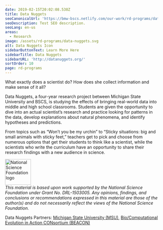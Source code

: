 ```yaml
---
date: 2019-02-15T20:02:08.538Z
title: Data Nuggets
seoCanonicalUrl: 'https://bmw-bscs.netlify.com/our-work/rd-programs/data-nuggets'
seoDescription: Test SEO description.
seoLang: en-us
areas:
  - Research
image: /assets/rd-programs/data-nuggets.svg
alt: Data Nuggets Icon
sidebarButtonText: Learn More Here
sidebarTitle: Data Nuggets
sidebarURL: 'http://datanuggets.org/'
sortOrder: 10
page: rd-programs
---
```


What exactly does a scientist do? How does she collect information and make sense of it all? 

Data Nuggets, a four-year research project between Michigan State University and BSCS, is studying the effects of bringing real-world data into middle and high school classrooms. Students are given the opportunity to dive into an actual scientist’s research and practice looking for patterns in the data, develop explanations about natural phenomena, and identify hypotheses and predictions.

From topics such as “Won’t you be my urchin” to “Sticky situations: big and small animals with sticky feet,” teachers get to pick and choose from numerous options that get their students to think like a scientist, while the scientists who write the curriculum have an opportunity to share their research findings with a new audience in science. 

<div class="d-flex justify-content-center">
  <div class="p-2">
    <a href="https://www.nsf.gov" target="_blank" rel="noopener noreferrer">
      <img src="/assets/nsf_logo.svg" alt="National Science Foundation logo" style="height: 85px;" />
    </a>
  </div>
  <p class="p-2" style="margin: 0;">
    <em>
      This material is based upon work supported by the National Science Foundation under Grant No. DRL-1503005. Any opinions, findings, and conclusions or recommendations expressed in this material are those of the author(s) and do not necessarily reflect the views of the National Science Foundation.
    </em>
  </p>
  </div>
</div>

Data Nuggets Partners: <a href="https://msu.edu/" target="_blank" rel="noopener noreferrer">Michigan State University (MSU)</a>, <a href="https://www3.beacon-center.org/" target="_blank" rel="noopener noreferrer">Bio/Computational Evolution in Action CONsortium (BEACON)</a>
